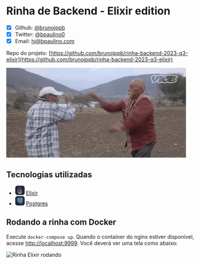 # Rinha de Backend - Elixir edition

- [x] Github: [@brunojppb](https://github.com/brunojppb)
- [x] Twitter: [@bpaulino0](https://twitter.com/bpaulino0)
- [x] Email: hi@bpaulino.com

Repo do projeto: [https://github.com/brunojppb/rinha-backend-2023-q3-elixir](https://github.com/brunojppb/rinha-backend-2023-q3-elixir)

![Fight](https://github.com/brunojppb/rinha-backend-2023-q3-elixir/blob/main/priv/static/images/rinha.gif?raw=true)

## Tecnologias utilizadas

- <img src="https://raw.githubusercontent.com/tandpfun/skill-icons/59059d9d1a2c092696dc66e00931cc1181a4ce1f/icons/Elixir-Dark.svg" width="25"/> [Elixir](https://elixir-lang.org/)
- <img src="https://raw.githubusercontent.com/tandpfun/skill-icons/59059d9d1a2c092696dc66e00931cc1181a4ce1f/icons/PostgreSQL-Dark.svg" width="25"/> [Postgres](https://www.postgresql.org/)

## Rodando a rinha com Docker

Execute `docker-compose up`. Quando o container do nginx estiver disponível, acesse [http://localhost:9999](http://localhost:9999). Você deverá ver uma tela como abaixo:

![Rinha Elixir rodando](https://i.imgur.com/ci1budH.jpeg)
